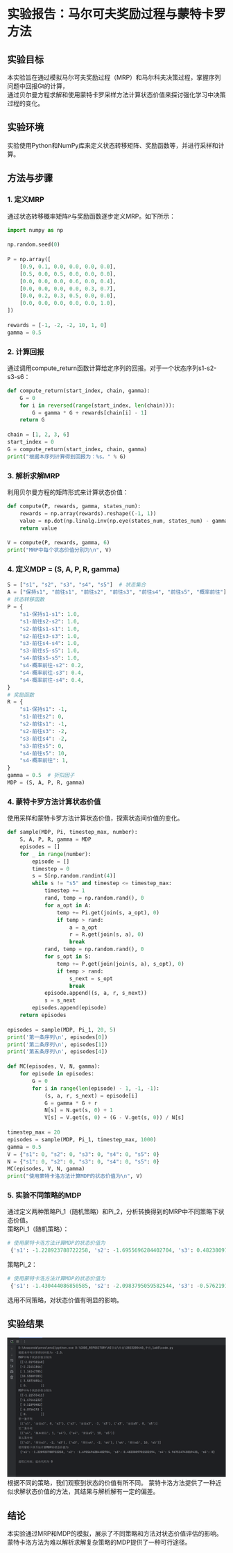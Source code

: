 # 实验报告：马尔可夫奖励过程与蒙特卡罗方法

## 实验目标
本实验旨在通过模拟马尔可夫奖励过程（MRP）和马尔科夫决策过程，掌握序列问题中回报Gt的计算，\
通过贝尔曼方程求解和使用蒙特卡罗采样方法计算状态价值来探讨强化学习中决策过程的变化。

## 实验环境

实验使用Python和NumPy库来定义状态转移矩阵、奖励函数等，并进行采样和计算。

## 方法与步骤

### 1. 定义MRP

通过状态转移概率矩阵`P`与奖励函数逐步定义MRP。如下所示：

```python
import numpy as np

np.random.seed(0)

P = np.array([
    [0.9, 0.1, 0.0, 0.0, 0.0, 0.0],
    [0.5, 0.0, 0.5, 0.0, 0.0, 0.0],
    [0.0, 0.0, 0.0, 0.6, 0.0, 0.4],
    [0.0, 0.0, 0.0, 0.0, 0.3, 0.7],
    [0.0, 0.2, 0.3, 0.5, 0.0, 0.0],
    [0.0, 0.0, 0.0, 0.0, 0.0, 1.0],
])

rewards = [-1, -2, -2, 10, 1, 0]
gamma = 0.5
```

### 2. 计算回报
通过调用compute_return函数计算给定序列的回报。对于一个状态序列s1-s2-s3-s6：
```python
def compute_return(start_index, chain, gamma):
    G = 0
    for i in reversed(range(start_index, len(chain))):
        G = gamma * G + rewards[chain[i] - 1]
    return G

chain = [1, 2, 3, 6]
start_index = 0
G = compute_return(start_index, chain, gamma)
print("根据本序列计算得到回报为：%s。" % G)

```

### 3. 解析求解MRP
利用贝尔曼方程的矩阵形式来计算状态价值：
```python
def compute(P, rewards, gamma, states_num):
    rewards = np.array(rewards).reshape((-1, 1))
    value = np.dot(np.linalg.inv(np.eye(states_num, states_num) - gamma * P), rewards)
    return value

V = compute(P, rewards, gamma, 6)
print("MRP中每个状态价值分别为\n", V)
```

### 4. 定义MDP = (S, A, P, R, gamma)
```python
S = ["s1", "s2", "s3", "s4", "s5"]  # 状态集合
A = ["保持s1", "前往s1", "前往s2", "前往s3", "前往s4", "前往s5", "概率前往"]  # 动作集合
# 状态转移函数
P = {
    "s1-保持s1-s1": 1.0,
    "s1-前往s2-s2": 1.0,
    "s2-前往s1-s1": 1.0,
    "s2-前往s3-s3": 1.0,
    "s3-前往s4-s4": 1.0,
    "s3-前往s5-s5": 1.0,
    "s4-前往s5-s5": 1.0,
    "s4-概率前往-s2": 0.2,
    "s4-概率前往-s3": 0.4,
    "s4-概率前往-s4": 0.4,
}
# 奖励函数
R = {
    "s1-保持s1": -1,
    "s1-前往s2": 0,
    "s2-前往s1": -1,
    "s2-前往s3": -2,
    "s3-前往s4": -2,
    "s3-前往s5": 0,
    "s4-前往s5": 10,
    "s4-概率前往": 1,
}
gamma = 0.5  # 折扣因子
MDP = (S, A, P, R, gamma)
```


### 4. 蒙特卡罗方法计算状态价值
使用采样和蒙特卡罗方法计算状态价值，探索状态间价值的变化。

```python
def sample(MDP, Pi, timestep_max, number):
    S, A, P, R, gamma = MDP
    episodes = []
    for _ in range(number):
        episode = []
        timestep = 0
        s = S[np.random.randint(4)] 
        while s != "s5" and timestep <= timestep_max:
            timestep += 1
            rand, temp = np.random.rand(), 0
            for a_opt in A:
                temp += Pi.get(join(s, a_opt), 0)
                if temp > rand:
                    a = a_opt
                    r = R.get(join(s, a), 0)
                    break
            rand, temp = np.random.rand(), 0
            for s_opt in S:
                temp += P.get(join(join(s, a), s_opt), 0)
                if temp > rand:
                    s_next = s_opt
                    break
            episode.append((s, a, r, s_next))
            s = s_next
        episodes.append(episode)
    return episodes

episodes = sample(MDP, Pi_1, 20, 5)
print('第一条序列\n', episodes[0])
print('第二条序列\n', episodes[1])
print('第五条序列\n', episodes[4])

def MC(episodes, V, N, gamma):
    for episode in episodes:
        G = 0
        for i in range(len(episode) - 1, -1, -1):
            (s, a, r, s_next) = episode[i]
            G = gamma * G + r
            N[s] = N.get(s, 0) + 1
            V[s] = V.get(s, 0) + (G - V.get(s, 0)) / N[s]

timestep_max = 20
episodes = sample(MDP, Pi_1, timestep_max, 1000)
gamma = 0.5
V = {"s1": 0, "s2": 0, "s3": 0, "s4": 0, "s5": 0}
N = {"s1": 0, "s2": 0, "s3": 0, "s4": 0, "s5": 0}
MC(episodes, V, N, gamma)
print("使用蒙特卡洛方法计算MDP的状态价值为\n", V)
```

### 5. 实验不同策略的MDP
通过定义两种策略Pi_1（随机策略）和Pi_2，分析转换得到的MRP中不同策略下状态价值。\
策略Pi_1（随机策略）：
```python
# 使用蒙特卡洛方法计算MDP的状态价值为
 {'s1': -1.228923788722258, 's2': -1.6955696284402704, 's3': 0.4823809701532294, 's4': 5.967514743019431, 's5': 0}
```
策略Pi_2：
```python
# 使用蒙特卡洛方法计算MDP的状态价值为
 {'s1': -1.430444086850585, 's2': -2.0983795059582544, 's3': -0.5762191012897335, 's4': 1.961789991797474, 's5': 0}
```
选用不同策略，对状态价值有明显的影响。

## 实验结果
![实验结果](./imgs/实验结果.png)
根据不同的策略，我们观察到状态的价值有所不同。
蒙特卡洛方法提供了一种近似求解状态价值的方法，其结果与解析解有一定的偏差。

## 结论
本实验通过MRP和MDP的模拟，展示了不同策略和方法对状态价值评估的影响。蒙特卡洛方法为难以解析求解复杂策略的MDP提供了一种可行途径。
